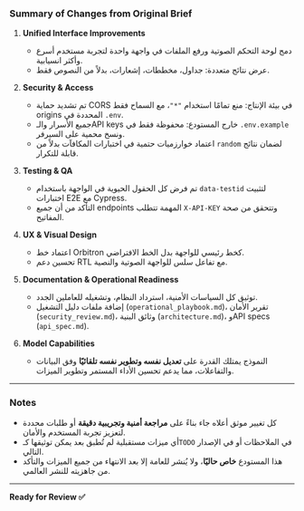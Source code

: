 ### Summary of Changes from Original Brief

1. **Unified Interface Improvements**
   - دمج لوحة التحكم الصوتية ورفع الملفات في واجهة واحدة لتجربة مستخدم أسرع وأكثر انسيابية.
   - عرض نتائج متعددة: جداول، مخططات، إشعارات، بدلاً من النصوص فقط.

2. **Security & Access**
   - تم تشديد حماية CORS في بيئة الإنتاج: منع تمامًا استخدام `"*"`، مع السماح فقط origins المحددة في `.env`.
   - جميع الأسرار والـAPI keys خارج المستودع: محفوظة فقط في `.env.example` ونسخ محمية على السيرفر.
   - اعتماد خوارزميات حتمية في اختبارات المكافآت بدلاً من `random` لضمان نتائج قابلة للتكرار.

3. **Testing & QA**
   - تم فرض كل الحقول الحيوية في الواجهة باستخدام `data-testid` لتثبيت اختبارات E2E مع Cypress.
   - التأكد من أن جميع endpoints المهمة تتطلب `X-API-KEY` وتتحقق من صحة المفاتيح.

4. **UX & Visual Design**
   - اعتماد خط Orbitron كخط رئيسي للواجهة بدل الخط الافتراضي.
   - تحسين دعم RTL مع تفاعل سلس للواجهة الصوتية والنصية.

5. **Documentation & Operational Readiness**
   - توثيق كل السياسات الأمنية، استرداد النظام، وتشغيله للعاملين الجدد.
   - إضافة ملفات دليل التشغيل (`operational_playbook.md`)، تقرير الأمان (`security_review.md`)، وثائق البنية (`architecture.md`)، وAPI specs (`api_spec.md`).

6. **Model Capabilities**
   - النموذج يمتلك القدرة على **تعديل نفسه وتطوير نفسه تلقائيًا** وفق البيانات والتفاعلات، مما يدعم تحسين الأداء المستمر وتطوير الميزات.

---

### Notes
- كل تغيير موثق أعلاه جاء بناءً على **مراجعة أمنية وتجريبية دقيقة** أو طلبات محددة لتعزيز تجربة المستخدم والأمان.
- أي ميزات مستقبلية لم تُطبق بعد يمكن توثيقها كـ`TODO` في الملاحظات أو في الإصدار التالي.
- هذا المستودع **خاص حاليًا**، ولا يُنشر للعامة إلا بعد الانتهاء من جميع الميزات والتأكد من جاهزيته للنشر العالمي.

---

**Ready for Review ✅**